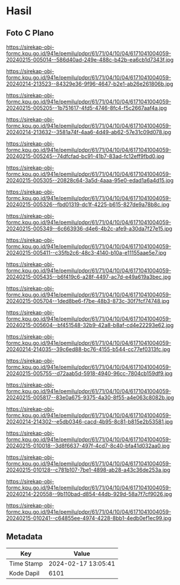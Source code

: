 # Hasil

## Foto C Plano

https://sirekap-obj-formc.kpu.go.id/941e/pemilu/pdpr/61/71/04/10/04/6171041004059-20240215-005014--586d40ad-249e-488c-b42b-ea6cb1d7343f.jpg

https://sirekap-obj-formc.kpu.go.id/941e/pemilu/pdpr/61/71/04/10/04/6171041004059-20240214-213523--84329e36-9f96-4647-b2e1-ab26e261806b.jpg

https://sirekap-obj-formc.kpu.go.id/941e/pemilu/pdpr/61/71/04/10/04/6171041004059-20240215-005205--1b751617-4fd5-4746-8fc4-f5c2667aaf4a.jpg

https://sirekap-obj-formc.kpu.go.id/941e/pemilu/pdpr/61/71/04/10/04/6171041004059-20240214-213632--3581a74f-4aa6-4d49-ab62-57e31c09d078.jpg

https://sirekap-obj-formc.kpu.go.id/941e/pemilu/pdpr/61/71/04/10/04/6171041004059-20240215-005245--74dfcfad-bc91-41b7-83ad-fc12eff9fbd0.jpg

https://sirekap-obj-formc.kpu.go.id/941e/pemilu/pdpr/61/71/04/10/04/6171041004059-20240215-005305--20828c64-3a5d-4aaa-95e0-edad1a6a4d15.jpg

https://sirekap-obj-formc.kpu.go.id/941e/pemilu/pdpr/61/71/04/10/04/6171041004059-20240215-005326--fbd01319-dc1f-4225-b615-827de9a78b8c.jpg

https://sirekap-obj-formc.kpu.go.id/941e/pemilu/pdpr/61/71/04/10/04/6171041004059-20240215-005349--6c663936-d4e6-4b2c-afe9-a30da7f27e15.jpg

https://sirekap-obj-formc.kpu.go.id/941e/pemilu/pdpr/61/71/04/10/04/6171041004059-20240215-005411--c35fb2c6-48c3-4140-b10a-e11155aae5e7.jpg

https://sirekap-obj-formc.kpu.go.id/941e/pemilu/pdpr/61/71/04/10/04/6171041004059-20240215-005435--b6f419c6-a28f-4497-ac7d-e49a619a3bec.jpg

https://sirekap-obj-formc.kpu.go.id/941e/pemilu/pdpr/61/71/04/10/04/6171041004059-20240215-005704--1ded8be6-f7be-48b3-873c-30f7fcf74748.jpg

https://sirekap-obj-formc.kpu.go.id/941e/pemilu/pdpr/61/71/04/10/04/6171041004059-20240215-005604--bf451548-32b9-42a8-b8af-cd4e22293e62.jpg

https://sirekap-obj-formc.kpu.go.id/941e/pemilu/pdpr/61/71/04/10/04/6171041004059-20240214-214035--39c6ed88-bc76-4155-b544-cc77ef0313fc.jpg

https://sirekap-obj-formc.kpu.go.id/941e/pemilu/pdpr/61/71/04/10/04/6171041004059-20240215-005755--d72aab5d-5918-4940-96cc-7804cb159df9.jpg

https://sirekap-obj-formc.kpu.go.id/941e/pemilu/pdpr/61/71/04/10/04/6171041004059-20240215-005817--83e0a675-9375-4a30-8f55-a4e063c8082b.jpg

https://sirekap-obj-formc.kpu.go.id/941e/pemilu/pdpr/61/71/04/10/04/6171041004059-20240214-214302--e5db0346-cacd-4b95-8c81-b815e2b53581.jpg

https://sirekap-obj-formc.kpu.go.id/941e/pemilu/pdpr/61/71/04/10/04/6171041004059-20240215-010018--3d8f6637-497f-4cd7-8c40-bfa41d032aa0.jpg

https://sirekap-obj-formc.kpu.go.id/941e/pemilu/pdpr/61/71/04/10/04/6171041004059-20240215-010128--c781b107-7be1-4898-ab28-a43c36de253a.jpg

https://sirekap-obj-formc.kpu.go.id/941e/pemilu/pdpr/61/71/04/10/04/6171041004059-20240214-220558--9b110bad-d854-44db-929d-58a7f7cf9026.jpg

https://sirekap-obj-formc.kpu.go.id/941e/pemilu/pdpr/61/71/04/10/04/6171041004059-20240215-010241--c64855ee-4974-4228-8bb1-4edb0ef1ec99.jpg


## Metadata

| Key        | Value               |
| ---------- | ------------------- |
| Time Stamp | 2024-02-17 13:05:41 |
| Kode Dapil | 6101                |



